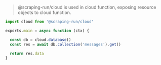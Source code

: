 


> @scraping-run/cloud is used in cloud function, exposing resource objects to cloud function.

```ts
import cloud from '@scraping-run/cloud'

exports.main = async function (ctx) {

  const db = cloud.database()
  const res = await db.collection('messages').get()

  return res.data
}
```